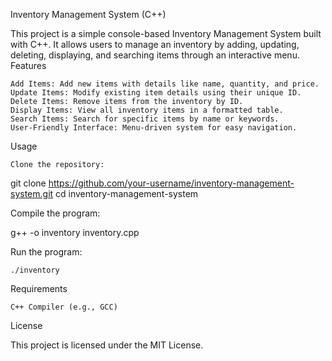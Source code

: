 Inventory Management System (C++)

This project is a simple console-based Inventory Management System built with C++. It allows users to manage an inventory by adding, updating, deleting, displaying, and searching items through an interactive menu.
Features

    Add Items: Add new items with details like name, quantity, and price.
    Update Items: Modify existing item details using their unique ID.
    Delete Items: Remove items from the inventory by ID.
    Display Items: View all inventory items in a formatted table.
    Search Items: Search for specific items by name or keywords.
    User-Friendly Interface: Menu-driven system for easy navigation.

Usage

    Clone the repository:

git clone https://github.com/your-username/inventory-management-system.git
cd inventory-management-system

Compile the program:

g++ -o inventory inventory.cpp

Run the program:

    ./inventory

Requirements

    C++ Compiler (e.g., GCC)

License

This project is licensed under the MIT License.
